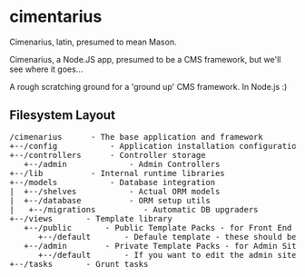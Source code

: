 cimentarius
===========

Cimenarius, latin, presumed to mean Mason.

Cimenarius, a Node.JS app, presumed to be a CMS framework, but we'll see where it goes...

A rough scratching ground for a 'ground up' CMS framework. In Node.js :)

Filesystem Layout
-----------------

<pre>
/cimenarius      - The base application and framework
+--/config           - Application installation configuration
+--/controllers      - Controller storage
   +--/admin             - Admin Controllers
+--/lib          - Internal runtime libraries
+--/models           - Database integration
|  +--/shelves           - Actual ORM models
|  +--/database          - ORM setup utils
|   +--/migrations          - Automatic DB upgraders
+--/views       - Template library
   +--/public       - Public Template Packs - for Front End
      +--/default       - Defaule template - these should be one of everything in here...
   +--/admin        - Private Template Packs - for Admin Site
      +--/default       - If you want to edit the admin site, copy this folder and make a new...
+--/tasks       - Grunt tasks
</pre>
